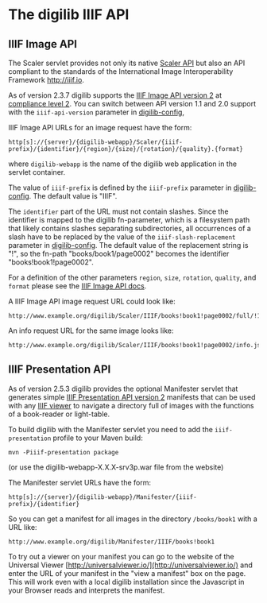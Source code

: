 # The digilib IIIF API

## IIIF Image API

The Scaler servlet provides not only its native [Scaler API](scaler-api.html) but also an API compliant to the standards of the International Image Interoperability Framework http://iiif.io.

As of version 2.3.7 digilib supports the [IIIF Image API version 2](http://iiif.io/api/image/2.1/) at [compliance level 2](http://iiif.io/api/image/2.0/compliance.html). You can switch between API version 1.1 and 2.0 support with the `iiif-api-version` parameter in [digilib-config](digilib-config.html),  

IIIF Image API URLs for an image request have the form:

    http[s]://{server}/{digilib-webapp}/Scaler/{iiif-prefix}/{identifier}/{region}/{size}/{rotation}/{quality}.{format} 

where `digilib-webapp` is the name of the digilib web application in the servlet container. 

The value of `iiif-prefix` is defined by the `iiif-prefix` parameter in [digilib-config](digilib-config.html). The default value is "IIIF".

The `identifier` part of the URL must not contain slashes. Since the identifier is mapped to the digilib fn-parameter, which is a filesystem path that likely contains slashes separating subdirectories, all occurrences of a slash have to be replaced by the value of the `iiif-slash-replacement` parameter in [digilib-config](digilib-config.html). The default value of the replacement string is "!", so the fn-path "books/book1/page0002" becomes the identifier "books!book1!page0002".

For a definition of the other parameters `region`, `size`, `rotation`, `quality`, and `format` please see the [IIIF Image API docs](http://iiif.io/api/image/2.0/).

A IIIF Image API image request URL could look like:

    http://www.example.org/digilib/Scaler/IIIF/books!book1!page0002/full/!150,75/0/default.jpg

An info request URL for the same image looks like: 

    http://www.example.org/digilib/Scaler/IIIF/books!book1!page0002/info.json

## IIIF Presentation API

As of version 2.5.3 digilib provides the optional Manifester servlet that generates simple [IIIF Presentation API version 2](http://iiif.io/api/presentation/2.1) manifests that can be used with any [IIIF viewer](http://iiif.io/apps-demos/#image-viewing-clients) to navigate a directory full of images with the functions of a book-reader or light-table.

To build digilib with the Manifester servlet you need to add the `iiif-presentation` profile to your Maven build:

    mvn -Piiif-presentation package

(or use the digilib-webapp-X.X.X-srv3p.war file from the website)

The Manifester servlet URLs have the form:

    http[s]://{server}/{digilib-webapp}/Manifester/{iiif-prefix}/{identifier}

So you can get a manifest for all images in the directory `/books/book1` with a URL like:

    http://www.example.org/digilib/Manifester/IIIF/books!book1

To try out a viewer on your manifest you can go to the website of the Universal Viewer [http://universalviewer.io/](http://universalviewer.io/) and enter the URL of your manifest in the "view a manifest" box on the page. This will work even with a local digilib installation since the Javascript in your Browser reads and interprets the manifest.
